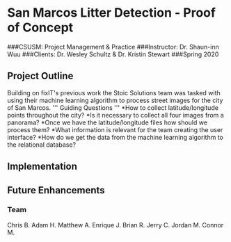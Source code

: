 # San Marcos Litter Detection - Proof of Concept
###CSUSM: Project Management & Practice
###Instructor: Dr. Shaun-inn Wuu
###Clients: Dr. Wesley Schultz & Dr. Kristin Stewart
###Spring 2020 

## Project Outline
Building on fixIT's previous work the Stoic Solutions team was tasked with using their machine learning algorithm to process street images for the city of San Marcos.
'''
Guiding Questions
'''
*How to collect latitude/longitude points throughout the city?
*Is it necessary to collect all four images from a panorama?
*Once we have the latitude/longitude files how should we process them?
*What information is relevant for the team creating the user interface?
*How do we get the data from the machine learning algorithm to the relational database?

## Implementation

## Future Enhancements

### Team
Chris B.
Adam H.
Matthew A.
Enrique J.
Brian R.
Jerry C.
Jordan M.
Connor M.
